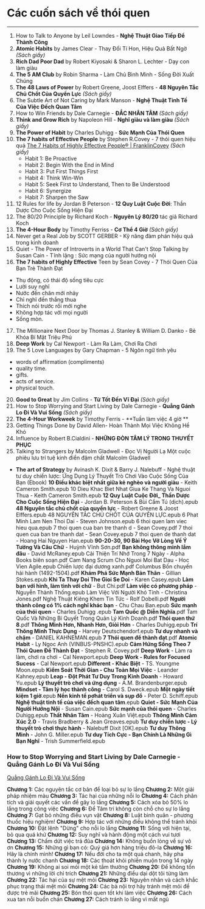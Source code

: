 # Các cuốn sách về thói quen
---
1.  How to Talk to Anyone by Leil Lowndes - **Nghệ Thuật Giao Tiếp Để Thành Công**
2. **Atomic Habits** by James Clear - Thay Đổi Tí Hon, Hiệu Quả Bất Ngờ *(Sách giấy)*
3. **Rich Dad Poor Dad** by Robert Kiyosaki & Sharon L. Lechter - Dạy con làm giàu
4. **The 5 AM Club** by Robin Sharma - Làm Chủ Bình Minh - Sống Đời Xuất Chúng
5. **The 48 Laws of Power** by Robert Greene, Joost Elffers - **48 Nguyên Tắc Chủ Chốt Của Quyền Lực** *(Sách giấy)*
6. The Subtle Art of Not Caring by Mark Manson - **Nghệ Thuật Tinh Tế Của Việc Đếch Quan Tâm**
7. How to Win Friends by Dale Carnegie - **ĐẮC NHÂN TÂM** *(Sách giấy)*
8. **Think and Grow Rich** by Napoleon Hill - **Nghĩ giàu và làm giàu** *(Sách giấy)*
9. **The Power of Habit** by Charles Duhigg - **Sức Mạnh Của Thói Quen**
10. **The 7 habits of Effective People** by Stephen R.Covey - 7 thói quen hiệu quả [The 7 Habits of Highly Effective People® | FranklinCovey](https://www.franklincovey.com/the-7-habits/) *(Sách giấy)*
	- Habit 1: Be Proactive
	- Habit 2: Begin With the End in Mind
	- Habit 3: Put First Things First
	- Habit 4: Think Win-Win
	- Habit 5: Seek First to Understand, Then to Be Understood
	- Habit 6: Synergize
	- Habit 7: Sharpen the Saw
11. 12 Rules for life by Jordan B Peterson - **12 Quy Luật Cuộc Đời**: Thần Dược Cho Cuộc Sống Hiện Đại
12. The 80/20 Principle by Richard Koch - **Nguyên Lý 80/20** tác giả Richard Koch
13. **The 4-Hour Body** by Timothy Ferriss - **Cơ Thể 4 Giờ** *(Sách giấy)*
14. Never get a Real Job by SCOTT GERBER - Kỹ năng đàm phán hiệu quả trong kinh doanh
15. Quiet - The Power of Introverts in a World That Can't Stop Talking by Susan Cain - Tĩnh lặng : Sức mạng của người hướng nội
16. **The 7 habits of Highly Effective** Teen by Sean Covey - 7 Thói Quen Của Bạn Trẻ Thành Đạt 
- Thụ động, có thái độ sống tiêu cực  
- Lười suy nghĩ  
- Nước đến chân mới nhảy 
- Chỉ nghĩ đến thắng thua  
- Thích nói trước rồi mới nghe 
- Không hợp tác với mọi người  
- Sống mòn.
17. The Millionaire Next Door by Thomas J. Stanley & William D. Danko - Bẻ Khóa Bí Mật Triệu Phú
18. **Deep Work** by Cal Newport - Làm Ra Làm, Chơi Ra Chơi
19. The 5 Love Languages by Gary Chapman - 5 Ngôn ngữ tình yêu
- words of affirmation (compliments)
- quality time.
- gifts.
- acts of service.
- physical touch.
20. **Good to Great** by Jim Collins - **Từ Tốt Đến Vĩ Đại** *(Sách giấy)*
21. How to Stop Worrying and Start Living by Dale Carnegie - **Quẳng Gánh Lo Đi Và Vui Sống** *(Sách giấy)*
22. **The 4-Hour Workweek** by Timothy Ferris - **Tuần làm việc 4 giờ **
23. Getting Things Done by David Allen- Hoàn Thành Mọi Việc Không Hề Khó
24. Influence by Robert B.Cialdini - **NHỮNG ĐÒN TÂM LÝ TRONG THUYẾT PHỤC**
25. Talking to Strangers by Malcolm Gladwell - Đọc Vị Người Lạ Một cuộc phiêu lưu trí tuệ kinh điển đậm chất Malcolm Gladwell

- **The art of Strategy** by Avinash K. Dixit & Barry J. Nalebuff - Nghệ thuật tư duy chiến lược: Ứng Dụng Lý Thuyết Trò Chơi Vào Cuộc Sống Của Bạn (Ebook)
**10 Điều khác biệt nhất giữa kẻ nghèo và người giàu** - Keith Cameron Smith.epub
10 Dieu Khac Biet Nhat Giua Ke Thang Va Nguoi Thua - Keith Cameron Smith.epub
**12 Quy Luật Cuộc Đời_ Thần Dược Cho Cuộc Sống Hiện Đại** - Jordan B. Peterson & Bùi Cẩm Tú (dịch).epub
**48 Nguyên tắc chủ chốt của quyền lực** - Robert Greene & Joost Elffers.epub
48 NGUYÊN TẮC CHỦ CHỐT CỦA QUYỀN LỰC.epub
6 Phat Minh Lam Nen Thoi Dai - Steven Johnson.epub
6 thoi quen lam viec hieu qua.epub
7 thoi quen cua ban tre thanh d - Sean Covey.pdf
7 thoi quen cua ban tre thanh dat - Sean Covey.epub
7 thoi quen de thanh dat - Hoang Hai Nguyen Han.epub
**90-20-30, 90 Bài Học Vỡ Lòng Về Ý Tưởng Và Câu Chữ** - Huỳnh Vĩnh Sơn.pdf
**Bạn không thông minh lắm đâu** - David McRaney.epub
Cải Thiện Trí Nhớ Trong 7 Ngày - Alpha Books biên soạn.pdf
Cam Nang Scrum Cho Nguoi Moi Bat Dau - Hoc Vien Agile.epub
Chiến lược đại dương xanh.pdf
Columbus Bốn chuyến hải hành (1492-1504).pdf
**Khám Phá Sức Mạnh Bản Thân** - Gillian Stokes.epub
**Khi Ta Thay Doi The Gioi Se Doi** - Karen Casey.epub
**Làm bạn với hình, làm tình với chữ** - But Chi.pdf
**Làm việc có phương pháp** - Nguyễn Thành Thống.epub
Làm Việc Với Người Khó Tính - Christina Jones.pdf
Nghệ Thuật Kiêng Khem Tin Tức - Rolf Dobelli.pdf
**Người thành công có 1% cách nghĩ khác bạn** - Chu Chau Ban.epub
**Sức mạnh của thói quen** - Charles Duhigg .epub
**Tam Quốc @ Diễn Nghĩa**.pdf
Tam Quốc Và Những Bí Quyết Trong Quản Lý Kinh Doanh.pdf
**Thói quen thứ 8**.pdf
**Thông Minh Hơn, Nhanh Hơn, Giỏi Hơn** - Charles Duhigg.epub
**Trí Thông Minh Thực Dụng** - Harvey Deutschendorf.epub
**Tư duy nhanh và chậm** - DANIEL KAHNEMAN.epub
**7 Thói quen để thành đạt**.pdf
**Atomic Habit** - Ly Ngoc Anh (VINBUS-PNSHC).epub
**Cảm Hứng Sống Theo 7 Thói Quen Để Thành Đạt** - Stephen R. Covey.pdf
**Deep Work** - Làm ra làm, chơi ra chơi - Cal Newport.epub
**Deep Work -  Rules for Focused Sucess** - Cal Newport.epub
**Different - Khác Biệt** - TS. Youngme Moon.epub
**Kiểm Soát Thời Gian - Chu Toàn Mọi Việc** - Leander Kahney.epub
**Leap - Đột Phát Tư Duy Trong Kinh Doanh** - Howard Yu.epub
**Lý thuyết trò chơi và ứng dụng** - A.M. Brandenburger.epub
**Mindset - Tâm lý học thành công** - Carol S. Dweck.epub
**Một ngày tiết kiệm 1 giờ**.epub
**Nền kinh tế pơhát triển và sụp đổ** - Peter D. Schiff.epub
**Nghệ thuật tinh tế của việc đếch quan tâm**.epub
**Quiet - Sức Mạnh Của Người Hướng Nội** - Susan Cain.epub
**Sức mạnh của thói quen** - Charles Duhigg.epub
**Thất Nhân Tâm** - Hoàng Xuân Việt.epub
**Thông Minh Cảm Xúc 2.0** - Travis Bradberry & Jean Greaves.epub
**Tư duy chiến lược - Lý thuyết trò chơi thực hành** - Nalebuff Dixit [OK].epub
**Tư duy Thông Minh** - John G. Miller.epub
**Tư duy Tích Cực - Bạn Chính Là Những Gì Bạn Nghĩ** - Trish Summerfield.epub

###  How to Stop Worrying and Start Living by Dale Carnegie - Quẳng Gánh Lo Đi Và Vui Sống
[Quẳng Gánh Lo Đi Và Vui Sống](https://docsach24.co/e-book/quang-ganh-lo-di-va-vui-song-65.html?page=1)

**Chương 1:** Các nguyên tắc cơ bản để loại bỏ sự lo lắng
**Chương 2:** Một giải pháp nhiệm màu
**Chương 3:** Tác hại của những nỗi lo
**Chương 4:** Cách phân tích và giải quyết các vấn đề gây lo lắng
**Chương 5:** Cách xóa bỏ 50% lo lắng trong công việc
**Chương 6:** Để Tâm trí không còn chỗ cho sự lo lắng
**Chương 7:** Gạt bỏ những điều vụn vặt
**Chương 8:** Luật bình quân - phương thuốc hiệu nghiệm!
**Chương 9:** Hợp tác với những điều không thể tránh khỏi
**Chương 10:** Đặt lệnh "Dừng" cho nỗi lo lắng
**Chương 11:** Sống với hiện tại, bỏ qua quá khứ
**Chương 12:** Suy nghĩ và hành động một cách vui tươi
**Chương 13:** Chấm dứt việc trả đũa
**Chương 14:** Không buồn lòng về sự vô ơn
**Chương 15:** Những gì bạn có: Quý giá hơn hàng triệu đô-la
**Chương 16:** Hãy là chính mình!
**Chương 17:** Nếu đời cho ta một quả chanh, hãy pha thành ly nước chanh
**Chương 18:** Các thoát khỏi phiền muộn trong 14 ngày
**Chương 19:** Không ai soi mói một kẻ tầm thường
**Chương 20:** Để không tổn thương vì những lời chỉ trích
**Chương 21:** Những điều dại dột tôi từng làm
**Chương 22:** Tác hại của sự mệt mỏi
**Chương 23:** Nguyên nhân và cách khắc phục trạng thái mệt mỏi
**Chương 24:** Các bà nội trợ hãy tránh mệt mỏi để được trẻ mãi
**Chương 25:** Bón thói quen tốt khi làm việc
**Chương 26:** Cách xua tan nỗi buồn chán
**Chương 27:** Cách tránh lo lắng vì mất ngủ